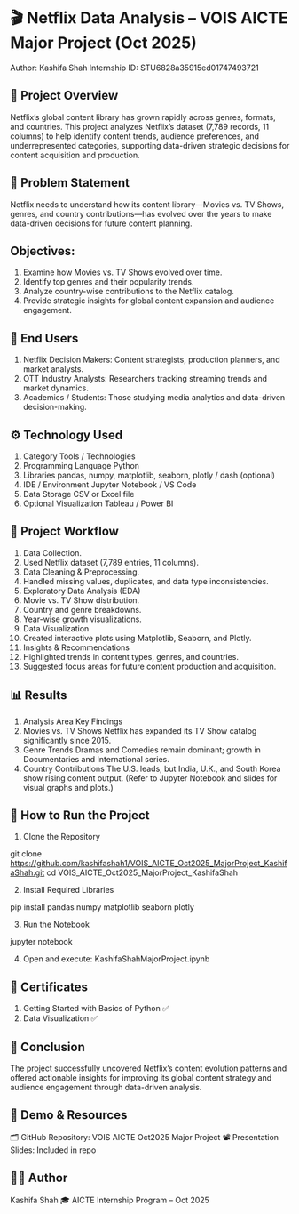 # 🎬 Netflix Data Analysis – VOIS AICTE Major Project (Oct 2025)

Author: Kashifa Shah
Internship ID: STU6828a35915ed01747493721

## 🧠 Project Overview

Netflix’s global content library has grown rapidly across genres, formats, and countries. This project analyzes Netflix’s dataset (7,789 records, 11 columns) to help identify content trends, audience preferences, and underrepresented categories, supporting data-driven strategic decisions for content acquisition and production.

## 🧩 Problem Statement

Netflix needs to understand how its content library—Movies vs. TV Shows, genres, and country contributions—has evolved over the years to make data-driven decisions for future content planning.

## Objectives:

1. Examine how Movies vs. TV Shows evolved over time.
2. Identify top genres and their popularity trends.
3. Analyze country-wise contributions to the Netflix catalog.
4. Provide strategic insights for global content expansion and audience engagement.

## 👥 End Users

1. Netflix Decision Makers: Content strategists, production planners, and market analysts.
2. OTT Industry Analysts: Researchers tracking streaming trends and market dynamics.
3. Academics / Students: Those studying media analytics and data-driven decision-making.

## ⚙️ Technology Used

1. Category	Tools / Technologies
2. Programming Language	Python
3. Libraries	pandas, numpy, matplotlib, seaborn, plotly / dash (optional)
4. IDE / Environment	Jupyter Notebook / VS Code
5. Data Storage	CSV or Excel file
6. Optional Visualization	Tableau / Power BI
   
## 🧰 Project Workflow

1. Data Collection.
2. Used Netflix dataset (7,789 entries, 11 columns).
3. Data Cleaning & Preprocessing.
4. Handled missing values, duplicates, and data type inconsistencies.
5. Exploratory Data Analysis (EDA)
6. Movie vs. TV Show distribution.
7. Country and genre breakdowns.
8. Year-wise growth visualizations.
9. Data Visualization
10. Created interactive plots using Matplotlib, Seaborn, and Plotly.
11. Insights & Recommendations
12. Highlighted trends in content types, genres, and countries.
13. Suggested focus areas for future content production and acquisition.

## 📊 Results
1. Analysis Area	Key Findings
2. Movies vs. TV Shows	Netflix has expanded its TV Show catalog significantly since 2015.
3. Genre Trends	Dramas and Comedies remain dominant; growth in Documentaries and International series.
4. Country Contributions	The U.S. leads, but India, U.K., and South Korea show rising content output.
(Refer to Jupyter Notebook and slides for visual graphs and plots.)

## 🚀 How to Run the Project

1. Clone the Repository

git clone https://github.com/kashifashah1/VOIS_AICTE_Oct2025_MajorProject_KashifaShah.git
cd VOIS_AICTE_Oct2025_MajorProject_KashifaShah


2. Install Required Libraries

pip install pandas numpy matplotlib seaborn plotly

3. Run the Notebook

jupyter notebook

4. Open and execute:
KashifaShahMajorProject.ipynb

## 🧾 Certificates

1. Getting Started with Basics of Python ✅
2. Data Visualization ✅

## 🏁 Conclusion

The project successfully uncovered Netflix’s content evolution patterns and offered actionable insights for improving its global content strategy and audience engagement through data-driven analysis.

## 📎 Demo & Resources

🗂 GitHub Repository: VOIS AICTE Oct2025 Major Project
📽 Presentation Slides: Included in repo

## 👩‍💻 Author

Kashifa Shah
🎓 AICTE Internship Program – Oct 2025
